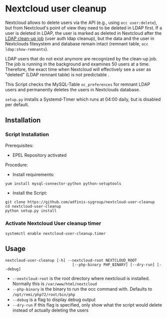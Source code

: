 # Nextcloud user cleanup

Nextcloud allows to delete users via the API (e.g., using `occ user:delete`), but from Nextcloud's point of view they need to be deleted in LDAP first. If a user is deleted in LDAP, the user is marked as deleted in Nextcloud after the [LDAP clean-up job](https://docs.nextcloud.com/server/16/admin_manual/configuration_user/user_auth_ldap_cleanup.html) (user auth ldap cleanup), but the data and the user in Nextclouds filesystem and database remain intact (remnant table, `occ ldap:show-remnants`).

LDAP users that do not exist anymore are recognized by the clean-up job. The job is running in the background and examines 50 users at a time. Therefore, the exact time when Nextcloud will effectively see a user as "deleted" (LDAP remnant table) is not predictable .

This Script checks the MySQL-Table `oc_preferences` for remnant LDAP users and permanently deletes the users in Nextclouds database.

`setup.py` installs a Systemd-Timer which runs at 04:00 daily, but is disabled per default.

## Installation

### Script Installation

Prerequisites:
- EPEL Repository activated

Procedure:
- Install requirements:
```
yum install mysql-connector-python python-setuptools
```
- Install the Script:
```
git clone https://github.com/adfinis-sygroup/nextcloud-user-cleanup
cd nextcloud-user-cleanup
python setup.py install
```

### Activate Nextcloud User cleanup timer

```
systemctl enable nextcloud-user-cleanup.timer
```

## Usage

```
nextcloud-user-cleanup [-h] --nextcloud-root NEXTCLOUD_ROOT
                              [--php-binary PHP_BINARY] [--dry-run] [--debug]
```
- `--nextcloud-root` is the root directory where nextcloud is installed. Normally this is `/var/www/html/nextcloud`
- `--php-binary` is the binary to run the occ command with. Defaults to `/opt/remi/php72/root/bin/php`
- `--debug` is a flag to display debug output
- `--dry-run` if this flag is specified, only show what the script would delete instead of actually deleting the users
